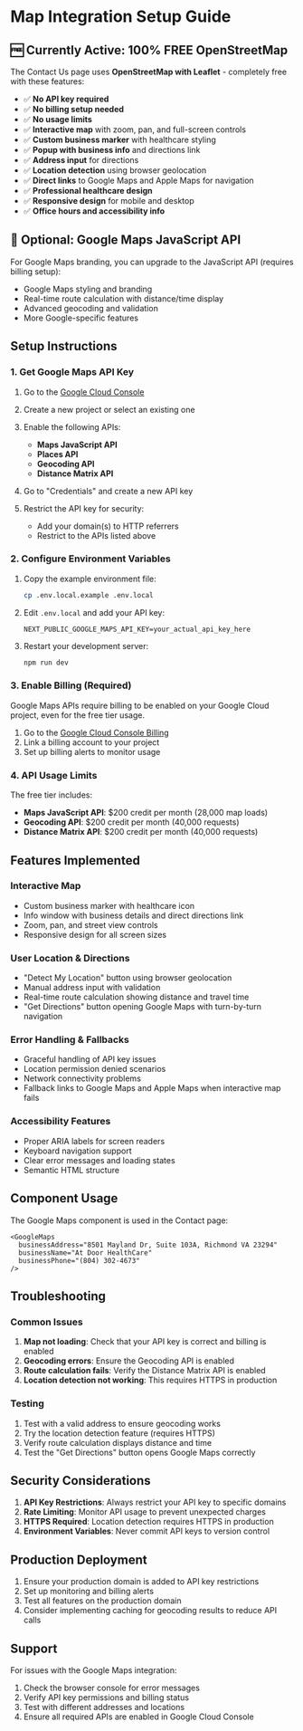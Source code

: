 # Map Integration Setup Guide

## 🆓 **Currently Active: 100% FREE OpenStreetMap**

The Contact Us page uses **OpenStreetMap with Leaflet** - completely free with these features:
- ✅ **No API key required**
- ✅ **No billing setup needed**
- ✅ **No usage limits**
- ✅ **Interactive map** with zoom, pan, and full-screen controls
- ✅ **Custom business marker** with healthcare styling
- ✅ **Popup with business info** and directions link
- ✅ **Address input** for directions
- ✅ **Location detection** using browser geolocation
- ✅ **Direct links** to Google Maps and Apple Maps for navigation
- ✅ **Professional healthcare design**
- ✅ **Responsive design** for mobile and desktop
- ✅ **Office hours and accessibility info**

## 🚀 **Optional: Google Maps JavaScript API**

For Google Maps branding, you can upgrade to the JavaScript API (requires billing setup):
- Google Maps styling and branding
- Real-time route calculation with distance/time display
- Advanced geocoding and validation
- More Google-specific features

## Setup Instructions

### 1. Get Google Maps API Key

1. Go to the [Google Cloud Console](https://console.cloud.google.com/)
2. Create a new project or select an existing one
3. Enable the following APIs:
   - **Maps JavaScript API**
   - **Places API** 
   - **Geocoding API**
   - **Distance Matrix API**

4. Go to "Credentials" and create a new API key
5. Restrict the API key for security:
   - Add your domain(s) to HTTP referrers
   - Restrict to the APIs listed above

### 2. Configure Environment Variables

1. Copy the example environment file:
   ```bash
   cp .env.local.example .env.local
   ```

2. Edit `.env.local` and add your API key:
   ```
   NEXT_PUBLIC_GOOGLE_MAPS_API_KEY=your_actual_api_key_here
   ```

3. Restart your development server:
   ```bash
   npm run dev
   ```

### 3. Enable Billing (Required)

Google Maps APIs require billing to be enabled on your Google Cloud project, even for the free tier usage.

1. Go to the [Google Cloud Console Billing](https://console.cloud.google.com/billing)
2. Link a billing account to your project
3. Set up billing alerts to monitor usage

### 4. API Usage Limits

The free tier includes:
- **Maps JavaScript API**: $200 credit per month (28,000 map loads)
- **Geocoding API**: $200 credit per month (40,000 requests)
- **Distance Matrix API**: $200 credit per month (40,000 requests)

## Features Implemented

### Interactive Map
- Custom business marker with healthcare icon
- Info window with business details and direct directions link
- Zoom, pan, and street view controls
- Responsive design for all screen sizes

### User Location & Directions
- "Detect My Location" button using browser geolocation
- Manual address input with validation
- Real-time route calculation showing distance and travel time
- "Get Directions" button opening Google Maps with turn-by-turn navigation

### Error Handling & Fallbacks
- Graceful handling of API key issues
- Location permission denied scenarios
- Network connectivity problems
- Fallback links to Google Maps and Apple Maps when interactive map fails

### Accessibility Features
- Proper ARIA labels for screen readers
- Keyboard navigation support
- Clear error messages and loading states
- Semantic HTML structure

## Component Usage

The Google Maps component is used in the Contact page:

```tsx
<GoogleMaps 
  businessAddress="8501 Mayland Dr, Suite 103A, Richmond VA 23294"
  businessName="At Door HealthCare"
  businessPhone="(804) 302-4673"
/>
```

## Troubleshooting

### Common Issues

1. **Map not loading**: Check that your API key is correct and billing is enabled
2. **Geocoding errors**: Ensure the Geocoding API is enabled
3. **Route calculation fails**: Verify the Distance Matrix API is enabled
4. **Location detection not working**: This requires HTTPS in production

### Testing

1. Test with a valid address to ensure geocoding works
2. Try the location detection feature (requires HTTPS)
3. Verify route calculation displays distance and time
4. Test the "Get Directions" button opens Google Maps correctly

## Security Considerations

1. **API Key Restrictions**: Always restrict your API key to specific domains
2. **Rate Limiting**: Monitor API usage to prevent unexpected charges
3. **HTTPS Required**: Location detection requires HTTPS in production
4. **Environment Variables**: Never commit API keys to version control

## Production Deployment

1. Ensure your production domain is added to API key restrictions
2. Set up monitoring and billing alerts
3. Test all features on the production domain
4. Consider implementing caching for geocoding results to reduce API calls

## Support

For issues with the Google Maps integration:
1. Check the browser console for error messages
2. Verify API key permissions and billing status
3. Test with different addresses and locations
4. Ensure all required APIs are enabled in Google Cloud Console
